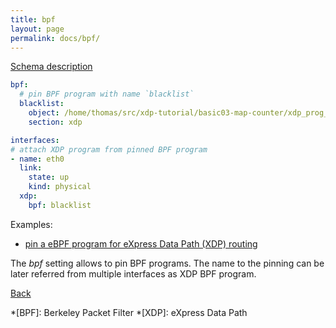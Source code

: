 ```yaml
---
title: bpf
layout: page
permalink: docs/bpf/
---
```


[Schema description](../../schema/#bpf)
 
```yaml
bpf:
  # pin BPF program with name `blacklist`
  blacklist:
    object: /home/thomas/src/xdp-tutorial/basic03-map-counter/xdp_prog_kern.o
    section: xdp

interfaces:
# attach XDP program from pinned BPF program
- name: eth0
  link:
    state: up
    kind: physical
  xdp:
    bpf: blacklist
```

Examples:
- [pin a eBPF program for eXpress Data Path (XDP) routing](../../examples/bpf.html)

The *bpf* setting allows to pin BPF programs. The name to the pinning can be later referred from multiple interfaces as XDP BPF program.

[Back](..#configuration-file)

*[BPF]: Berkeley Packet Filter
*[XDP]: eXpress Data Path
